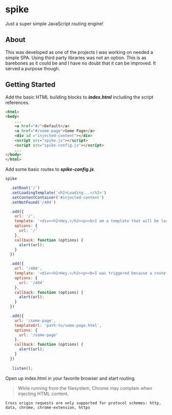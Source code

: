 # spike
Just a super simple JavaScript routing engine!

## About
This was developed as one of the projects I was working on needed a simple SPA. Using third party libraries was not an option. This is as barebones as it could be and I have no doubt that it can be improved. It served a purpose though.

## Getting Started

Add the basic HTML building blocks to ***index.html*** including the script references.
``` html
<html>
<body>
    ...
    <a href="#/">Default</a>
    <a href="#/some-page">Some Page</a>
    <div id ="injected-content"></div>
    <script src="spike.js"></script>
    <script src="spike-config.js"></script>
    ...
</body>
</html> 
```

Add some basic routes to ***spike-config.js***.
``` javascript
spike

  .setRoot('/')
  .setLoadingTemplate('<h2>Loading...</h2>')
  .setContentContainer('#injected-content')
  .setNotFound('/404')

  .add({
    url: '/',
    template: '<div><h2>Hey,</h2><p><b>I am a template that will be loaded as the defult route!</b></p></div>'
    options: {
      url: '/'
    },
    callback: function (options) {
      alert(url);
    }
  })

  .add({
    url: '/404',
    template: '<div><h2>Hey,</h2><p><b>I was triggered because a route wasnt found!</b></p></div>'
    options: {
      url: '/404'
    },
    callback: function (options) {
      alert(url);
    }
  })

  .add({
    url: '/some-page',
    templateUrl: 'path-to/some-page.html',
    options: {
      url: '/some-page'
    },
    callback: function (options) {
      alert(url);
    }
  })
  
  .listen();
```

Open up index.html in your favorite browser and start routing.
> While running from the filesystem, Chrome may complain when injecting HTML content.
```
Cross origin requests are only supported for protocol schemes: http, data, chrome, chrome-extension, https  
```